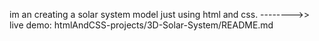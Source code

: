 im an creating a solar system model just using html and css. -------->>
    live demo: htmlAndCSS-projects/3D-Solar-System/README.md
